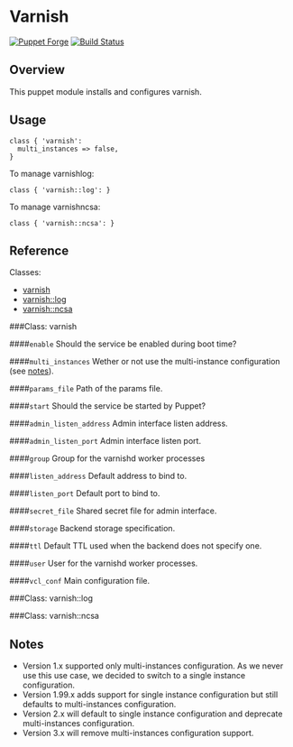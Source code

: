 Varnish
=======

[![Puppet Forge](http://img.shields.io/puppetforge/v/camptocamp/varnish.svg)](https://forge.puppetlabs.com/camptocamp/varnish)
[![Build Status](https://travis-ci.org/camptocamp/puppet-varnish.png?branch=master)](https://travis-ci.org/camptocamp/puppet-varnish)

Overview
--------

This puppet module installs and configures varnish.

Usage
-----

```puppet
class { 'varnish':
  multi_instances => false,
}
```

To manage varnishlog:
```puppet
class { 'varnish::log': }
```

To manage varnishncsa:
```puppet
class { 'varnish::ncsa': }
```

Reference
---------

Classes:

* [varnish](#class-varnish)
* [varnish::log](#class-varnishlog)
* [varnish::ncsa](#class-varnishncsa)

###Class: varnish

####`enable`
Should the service be enabled during boot time?

####`multi_instances`
Wether or not use the multi-instance configuration (see [notes](#notes)).

####`params_file`
Path of the params file.

####`start`
Should the service be started by Puppet?

####`admin_listen_address`
Admin interface listen address.

####`admin_listen_port`
Admin interface listen port.

####`group`
Group for the varnishd worker processes

####`listen_address`
Default address to bind to.

####`listen_port`
Default port to bind to.

####`secret_file`
Shared secret file for admin interface.

####`storage`
Backend storage specification.

####`ttl`
Default TTL used when the backend does not specify one.

####`user`
User for the varnishd worker processes.

####`vcl_conf`
Main configuration file.

###Class: varnish::log

###Class: varnish::ncsa

Notes
-----

* Version 1.x supported only multi-instances configuration. As we never use this use case, we decided to switch to a single instance configuration.
* Version 1.99.x adds support for single instance configuration but still defaults to multi-instances configuration.
* Version 2.x will default to single instance configuration and deprecate multi-instances configuration.
* Version 3.x will remove multi-instances configuration support.
